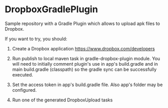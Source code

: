 # DropboxGradlePlugin
Sample repository with a Gradle Plugin which allows to upload apk files to Dropbox.

If you want to try, you should: 

1. Create a Dropbox application https://www.dropbox.com/developers

2. Run publish to local maven task in gradle-dropbox-plugin module. You will need to initially comment plugin's use in app's build.gradle and in main build.gradle (classpath) so the gradle sync can be successfully executed.

3. Set the access token in app's build.gradle file. Also app's folder may be configured. 

4. Run one of the generated DropboxUpload tasks

